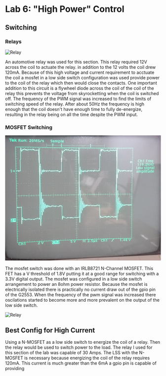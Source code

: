 # Lab 6: "High Power" Control
## Switching
### Relays
![Relay](https://www.phidgets.com/docs/images/1/1d/3051_1_Relay_Diagram.jpg)

An automotive relay was used for this section. This relay required 12V across the coil to actuate the relay. in addition to the 12 volts the coil drew 120mA. Because of this high voltage and current requirement to acctuate the coil a mosfet in a low side switch configuration was used provide power to the coil of the relay which then would close the contacts. One important addition to this circuit is a flywheel diode across the coil of the coil of the relay this prevents the voltage from skyrocketting when the coil is switched off. The frequency of the PWM signal was increased to find the limits of switching speed of the relay. After about 50Hz the frequency is high enough that the coil doesn't have enough time to fully de-energize, resulting in the relay being on all the time despite the PWM input.

### MOSFET Switching
![FET](https://github.com/RU09342/lab-6taking-control-over-your-embedded-life-juice-crew-rev-2-1/blob/master/High%20Power%20Control/mosfet%20high%20frequency.jpg)

The mosfet switch was done with an IRLB8721 N-Channel MOSFET. This FET has a V threshold of 1.8V putting it at a good range for switching with a 3.3V digital output. The mosfet was configured in a low side switch arrangement to power an 8ohm power resistor. Because the mosfet is electrically isolated there is practically no current draw out of the gpio pin of the G2553. When the frequency of the pwm signal was increased there oscilations started to become more and more prevalent on the output of the low side switch.

![Relay](https://www.phidgets.com/docs/images/1/1d/3051_1_Relay_Diagram.jpg)

## Best Config for High Current
Using a N-MOSFET as a low side switch to energize the coil of a relay. Then the relay would be used to switch power to the load. The relay I used for this section of the lab was capable of 30 Amps. The LSS with the N-MOSFET is necessary because energizing the coil of the relay requires 120mA. This current is much greater than the 6mA a gpio pin is capable of providing
